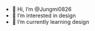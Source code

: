 - 👋 Hi, I’m @Jungmi0826
- 👀 I’m interested in design
- 🌱 I’m currently learning design


<!---
- 💞️ I’m looking to collaborate on ...
- 📫 How to reach me ...
Jungmi0826/Jungmi0826 is a ✨ special ✨ repository because its `README.md` (this file) appears on your GitHub profile.
You can click the Preview link to take a look at your changes.
--->
